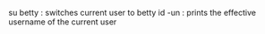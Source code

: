 su betty : switches current user to betty
id -un   : prints the effective username of the current user
